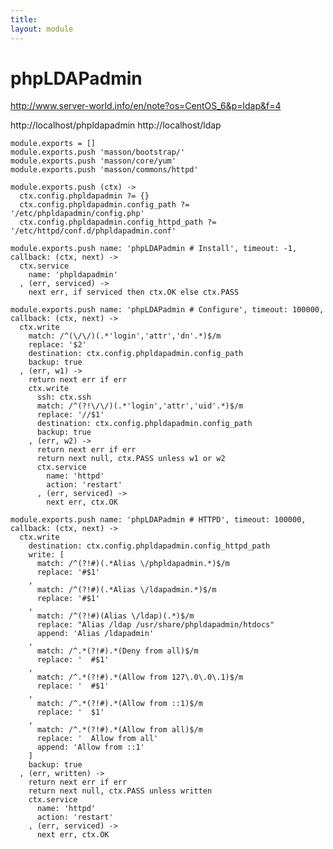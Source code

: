 ```yaml
---
title: 
layout: module
---
```


# phpLDAPadmin

http://www.server-world.info/en/note?os=CentOS_6&p=ldap&f=4

http://localhost/phpldapadmin
http://localhost/ldap

    module.exports = []
    module.exports.push 'masson/bootstrap/'
    module.exports.push 'masson/core/yum'
    module.exports.push 'masson/commons/httpd'

    module.exports.push (ctx) ->
      ctx.config.phpldapadmin ?= {}
      ctx.config.phpldapadmin.config_path ?= '/etc/phpldapadmin/config.php'
      ctx.config.phpldapadmin.config_httpd_path ?= '/etc/httpd/conf.d/phpldapadmin.conf'

    module.exports.push name: 'phpLDAPadmin # Install', timeout: -1, callback: (ctx, next) ->
      ctx.service
        name: 'phpldapadmin'
      , (err, serviced) ->
        next err, if serviced then ctx.OK else ctx.PASS

    module.exports.push name: 'phpLDAPadmin # Configure', timeout: 100000, callback: (ctx, next) ->
      ctx.write
        match: /^(\/\/)(.*'login','attr','dn'.*)$/m
        replace: '$2'
        destination: ctx.config.phpldapadmin.config_path
        backup: true
      , (err, w1) ->
        return next err if err
        ctx.write
          ssh: ctx.ssh
          match: /^(?!\/\/)(.*'login','attr','uid'.*)$/m
          replace: '//$1'
          destination: ctx.config.phpldapadmin.config_path
          backup: true
        , (err, w2) ->
          return next err if err
          return next null, ctx.PASS unless w1 or w2
          ctx.service
            name: 'httpd'
            action: 'restart'
          , (err, serviced) ->
            next err, ctx.OK

    module.exports.push name: 'phpLDAPadmin # HTTPD', timeout: 100000, callback: (ctx, next) ->
      ctx.write
        destination: ctx.config.phpldapadmin.config_httpd_path
        write: [
          match: /^(?!#)(.*Alias \/phpldapadmin.*)$/m
          replace: '#$1'
        ,
          match: /^(?!#)(.*Alias \/ldapadmin.*)$/m
          replace: '#$1'
        ,
          match: /^(?!#)(Alias \/ldap)(.*)$/m
          replace: "Alias /ldap /usr/share/phpldapadmin/htdocs"
          append: 'Alias /ldapadmin'
        ,
          match: /^.*(?!#).*(Deny from all)$/m
          replace: '  #$1'
        ,
          match: /^.*(?!#).*(Allow from 127\.0\.0\.1)$/m
          replace: '  #$1'
        ,
          match: /^.*(?!#).*(Allow from ::1)$/m
          replace: '  $1'
        ,
          match: /^.*(?!#).*(Allow from all)$/m
          replace: '  Allow from all'
          append: 'Allow from ::1'
        ]
        backup: true
      , (err, written) ->
        return next err if err
        return next null, ctx.PASS unless written
        ctx.service
          name: 'httpd'
          action: 'restart'
        , (err, serviced) ->
          next err, ctx.OK
